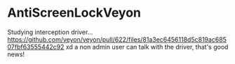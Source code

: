 # AntiScreenLockVeyon
Studying interception driver...
https://github.com/veyon/veyon/pull/622/files/81a3ec6456118d5c819ac68507fbf63555442c92 xd
a non admin user can talk with the driver, that's good news!
